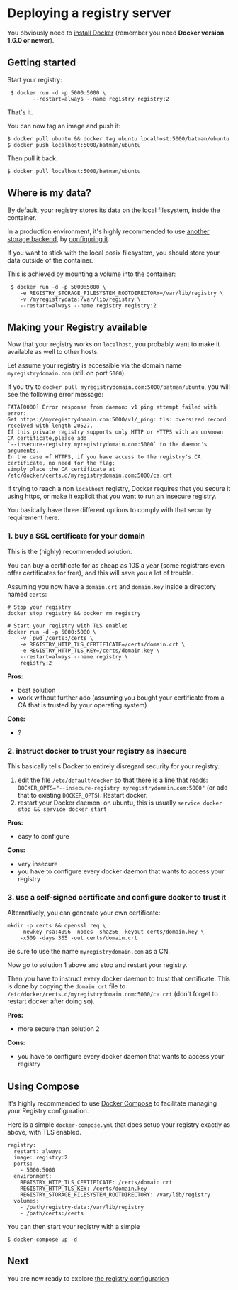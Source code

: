 <!--GITHUB
page_title: Deploying a registry server
page_description: Explains how to deploy a registry server
page_keywords: registry, service, images, repository, deploy
IGNORES-->

# Deploying a registry server

You obviously need to [install Docker](https://docs.docker.com/installation/) (remember you need **Docker version 1.6.0 or newer**).

## Getting started

Start your registry:

     $ docker run -d -p 5000:5000 \
     		--restart=always --name registry registry:2

That's it.

You can now tag an image and push it:

    $ docker pull ubuntu && docker tag ubuntu localhost:5000/batman/ubuntu
    $ docker push localhost:5000/batman/ubuntu

Then pull it back:

    $ docker pull localhost:5000/batman/ubuntu

## Where is my data?

By default, your registry stores its data on the local filesystem, inside the container.

In a production environment, it's highly recommended to use [another storage backend](https://github.com/docker/distribution/blob/master/docs/storagedrivers.md), by [configuring it](https://github.com/docker/distribution/blob/master/docs/configuration.md#storage).

If you want to stick with the local posix filesystem, you should store your data outside of the container.

This is achieved by mounting a volume into the container:

     $ docker run -d -p 5000:5000 \
        -e REGISTRY_STORAGE_FILESYSTEM_ROOTDIRECTORY=/var/lib/registry \
        -v /myregistrydata:/var/lib/registry \
        --restart=always --name registry registry:2

## Making your Registry available

Now that your registry works on `localhost`, you probably want to make it available as well to other hosts.

Let assume your registry is accessible via the domain name `myregistrydomain.com` (still on port `5000`).

If you try to `docker pull myregistrydomain.com:5000/batman/ubuntu`, you will see the following error message:

```
FATA[0000] Error response from daemon: v1 ping attempt failed with error:
Get https://myregistrydomain.com:5000/v1/_ping: tls: oversized record received with length 20527. 
If this private registry supports only HTTP or HTTPS with an unknown CA certificate,please add 
`--insecure-registry myregistrydomain.com:5000` to the daemon's arguments.
In the case of HTTPS, if you have access to the registry's CA certificate, no need for the flag;
simply place the CA certificate at /etc/docker/certs.d/myregistrydomain.com:5000/ca.crt
```

If trying to reach a non `localhost` registry, Docker requires that you secure it using https, or make it explicit that you want to run an insecure registry.

You basically have three different options to comply with that security requirement here.

### 1. buy a SSL certificate for your domain

This is the (highly) recommended solution.

You can buy a certificate for as cheap as 10$ a year (some registrars even offer certificates for free), and this will save you a lot of trouble.

Assuming you now have a `domain.crt` and `domain.key` inside a directory named `certs`:

```
# Stop your registry
docker stop registry && docker rm registry

# Start your registry with TLS enabled
docker run -d -p 5000:5000 \
	-v `pwd`/certs:/certs \
	-e REGISTRY_HTTP_TLS_CERTIFICATE=/certs/domain.crt \
	-e REGISTRY_HTTP_TLS_KEY=/certs/domain.key \
	--restart=always --name registry \
	registry:2
```

**Pros:**

 - best solution
 - work without further ado (assuming you bought your certificate from a CA that is trusted by your operating system)

**Cons:**

 - ?

### 2. instruct docker to trust your registry as insecure

This basically tells Docker to entirely disregard security for your registry.

1. edit the file `/etc/default/docker` so that there is a line that reads: `DOCKER_OPTS="--insecure-registry myregistrydomain.com:5000"` (or add that to existing `DOCKER_OPTS`). Restart docker.
2. restart your Docker daemon: on ubuntu, this is usually `service docker stop && service docker start`

**Pros:**

 - easy to configure
 
**Cons:**
 
 - very insecure
 - you have to configure every docker daemon that wants to access your registry 
  
### 3. use a self-signed certificate and configure docker to trust it

Alternatively, you can generate your own certificate:

```
mkdir -p certs && openssl req \
	-newkey rsa:4096 -nodes -sha256 -keyout certs/domain.key \
	-x509 -days 365 -out certs/domain.crt
```

Be sure to use the name `myregistrydomain.com` as a CN.

Now go to solution 1 above and stop and restart your registry.

Then you have to instruct every docker daemon to trust that certificate. This is done by copying the `domain.crt` file to `/etc/docker/certs.d/myregistrydomain.com:5000/ca.crt` (don't forget to restart docker after doing so).

**Pros:**

 - more secure than solution 2

**Cons:**

 - you have to configure every docker daemon that wants to access your registry

## Using Compose

It's highly recommended to use [Docker Compose](https://docs.docker.com/compose/) to facilitate managing your Registry configuration.

Here is a simple `docker-compose.yml` that does setup your registry exactly as above, with TLS enabled.

```
registry:
  restart: always
  image: registry:2
  ports:
    - 5000:5000
  environment:
    REGISTRY_HTTP_TLS_CERTIFICATE: /certs/domain.crt
    REGISTRY_HTTP_TLS_KEY: /certs/domain.key
    REGISTRY_STORAGE_FILESYSTEM_ROOTDIRECTORY: /var/lib/registry
  volumes:
    - /path/registry-data:/var/lib/registry
    - /path/certs:/certs
```

You can then start your registry with a simple

    $ docker-compose up -d


## Next

You are now ready to explore [the registry configuration](configuration.md)
